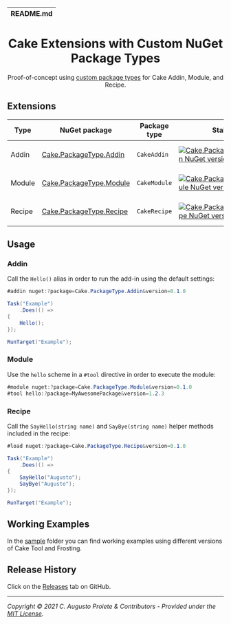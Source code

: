 | README.md |
|:---|

<h1 align="center">Cake Extensions with Custom NuGet Package Types</h1>
<div align="center">

Proof-of-concept using [custom package types](https://docs.microsoft.com/en-us/nuget/create-packages/set-package-type) for Cake Addin, Module, and Recipe.

</div>

## Extensions

| Type | NuGet package | Package type | Stable | Prerelease |
| --- | --- | --- | --- | --- |
| Addin | [Cake.PackageType.Addin](https://www.nuget.org/packages/Cake.PackageType.Addin) | `CakeAddin`   | [![Cake.PackageType.Addin NuGet version stable](https://img.shields.io/nuget/v/Cake.PackageType.Addin?color=blue&label=&style=flat-square)](https://www.nuget.org/packages/Cake.PackageType.Addin) | [![Cake.PackageType.Addin NuGet version prerelease](https://img.shields.io/nuget/vpre/Cake.PackageType.Addin?color=orange&label=&style=flat-square)](https://www.nuget.org/packages/Cake.PackageType.Addin) |
| Module | [Cake.PackageType.Module](https://www.nuget.org/packages/Cake.PackageType.Module) | `CakeModule` | [![Cake.PackageType.Module NuGet version stable](https://img.shields.io/nuget/v/Cake.PackageType.Module?color=blue&label=&style=flat-square)](https://www.nuget.org/packages/Cake.PackageType.Module) | [![Cake.PackageType.Module NuGet version prerelease](https://img.shields.io/nuget/vpre/Cake.PackageType.Module?color=orange&label=&style=flat-square)](https://www.nuget.org/packages/Cake.PackageType.Module) |
| Recipe | [Cake.PackageType.Recipe](https://www.nuget.org/packages/Cake.PackageType.Recipe) | `CakeRecipe` | [![Cake.PackageType.Recipe NuGet version stable](https://img.shields.io/nuget/v/Cake.PackageType.Recipe?color=blue&label=&style=flat-square)](https://www.nuget.org/packages/Cake.PackageType.Recipe) | [![Cake.PackageType.Recipe NuGet version prerelease](https://img.shields.io/nuget/vpre/Cake.PackageType.Recipe?color=orange&label=&style=flat-square)](https://www.nuget.org/packages/Cake.PackageType.Recipe) |

## Usage

### Addin

Call the `Hello()` alias in order to run the add-in using the default settings:

```csharp
#addin nuget:?package=Cake.PackageType.Addin&version=0.1.0

Task("Example")
    .Does(() =>
{
    Hello();
});

RunTarget("Example");
```

### Module

Use the `hello` scheme in a `#tool` directive in order to execute the module:

```csharp
#module nuget:?package=Cake.PackageType.Module&version=0.1.0
#tool hello:?package=MyAwesomePackage&version=1.2.3
```

### Recipe

Call the `SayHello(string name)` and `SayBye(string name)` helper methods included in the recipe:

```csharp
#load nuget:?package=Cake.PackageType.Recipe&version=0.1.0

Task("Example")
    .Does(() =>
{
    SayHello("Augusto");
    SayBye("Augusto");
});

RunTarget("Example");
```

## Working Examples

In the [sample](sample) folder you can find working examples using different versions of Cake Tool and Frosting.


## Release History

Click on the [Releases](https://github.com/augustoproiete-sandbox/cake-extension-custom-package-types/releases) tab on GitHub.

---

_Copyright &copy; 2021 C. Augusto Proiete & Contributors - Provided under the [MIT License](LICENSE)._
